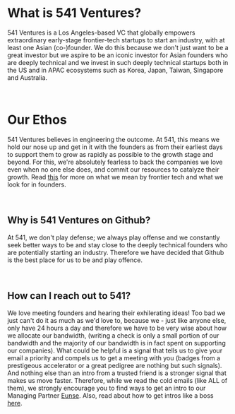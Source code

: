 # What is 541 Ventures?

541 Ventures is a Los Angeles-based VC that globally empowers extraordinary early-stage frontier-tech startups to start an industry, with at least one Asian (co-)founder. We do this because we don't just want to be a great investor but we aspire to be an iconic investor for Asian founders who are deeply technical and we invest in such deeply technical startups both in the US and in APAC ecosystems such as Korea, Japan, Taiwan, Singapore and Australia.

<br/>

# Our Ethos

541 Ventures believes in engineering the outcome.
At 541, this means we hold our nose up and get in it with the founders as from their earliest days to support them to grow as rapidly as possible to the growth stage and beyond.
For this, we're absolutely fearless to back the companies we love even when no one else does, and commit our resources to catalyze their growth.
Read [this](https://github.com/541VC/541/blob/main/Our_Thesis.md) for more on what we mean by frontier tech and what we look for in founders.

<br/>

## Why is 541 Ventures on Github?

At 541, we don't play defense; we always play offense and we constantly seek better ways to be and stay close to the deeply technical founders who are potentially starting an industry. Therefore we have decided that Github is the best place for us to be and play offence.

<br/>

## How can I reach out to 541?

We love meeting founders and hearing their exhilerating ideas! Too bad we just can't do it as much as we'd love to, because we - just like anyone else, only have 24 hours a day and therefore we have to be very wise about how we allocate our bandwidth, (writing a check is only a small portion of our bandwidth and the majority of our bandwidth is in fact spent on supporting our companies).
What could be helpful is a signal that tells us to give your email a priority and compels us to get a meeting with you (badges from a prestigeous accelerator or a great pedigree are nothing but such signals). And nothing else than an intro from a trusted friend is a stronger signal that makes us move faster. Therefore, while we read the cold emails (like ALL of them), we strongly encourage you to find ways to get an intro to our Managing Partner [Eunse](https://linkedin.com/in/eunse).  Also, read about how to get intros like a boss [here](http://eun5e.com/2022/02/how-to-get-intros-like-a-boss/).
